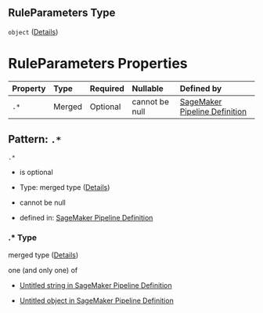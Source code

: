 ## RuleParameters Type

`object` ([Details](pipeline-definition-definitions-trainingstep-properties-arguments-properties-debugruleconfigurations-items-properties-ruleparameters.md))

# RuleParameters Properties

| Property | Type   | Required | Nullable       | Defined by                                                                                                                                                                                                                                                                                                                         |
| :------- | :----- | :------- | :------------- | :--------------------------------------------------------------------------------------------------------------------------------------------------------------------------------------------------------------------------------------------------------------------------------------------------------------------------------- |
| `.*`     | Merged | Optional | cannot be null | [SageMaker Pipeline Definition](pipeline-definition-definitions-stringargumentvalue.md "https://github.com/jerrypeng7773/sagemaker-model-building-pipeline-definition-JSON-schema/schema/#/definitions/TrainingStep/properties/Arguments/properties/DebugRuleConfigurations/items/properties/RuleParameters/patternProperties/.*") |

## Pattern: `.*`



`.*`

*   is optional

*   Type: merged type ([Details](pipeline-definition-definitions-stringargumentvalue.md))

*   cannot be null

*   defined in: [SageMaker Pipeline Definition](pipeline-definition-definitions-stringargumentvalue.md "https://github.com/jerrypeng7773/sagemaker-model-building-pipeline-definition-JSON-schema/schema/#/definitions/TrainingStep/properties/Arguments/properties/DebugRuleConfigurations/items/properties/RuleParameters/patternProperties/.*")

### .\* Type

merged type ([Details](pipeline-definition-definitions-stringargumentvalue.md))

one (and only one) of

*   [Untitled string in SageMaker Pipeline Definition](pipeline-definition-definitions-stringargumentvalue-oneof-0.md "check type definition")

*   [Untitled object in SageMaker Pipeline Definition](pipeline-definition-definitions-getfunction.md "check type definition")
